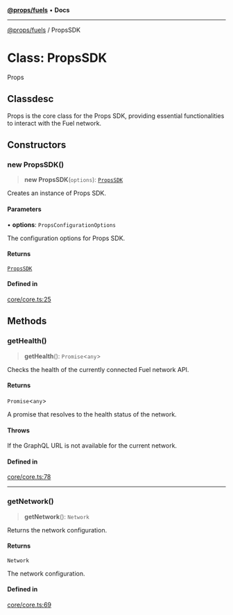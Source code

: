 [**@props/fuels**](../README.md) • **Docs**

***

[@props/fuels](../README.md) / PropsSDK

# Class: PropsSDK

Props

## Classdesc

Props is the core class for the Props SDK, providing essential functionalities to interact with the Fuel network.

## Constructors

### new PropsSDK()

> **new PropsSDK**(`options`): [`PropsSDK`](PropsSDK.md)

Creates an instance of Props SDK.

#### Parameters

• **options**: `PropsConfigurationOptions`

The configuration options for Props SDK.

#### Returns

[`PropsSDK`](PropsSDK.md)

#### Defined in

[core/core.ts:25](https://github.com/Props-Labs/octane/blob/3181d89fe38d99d6e0ad7e818f29246d1dfe1592/packages/props-fuels/src/core/core.ts#L25)

## Methods

### getHealth()

> **getHealth**(): `Promise`\<`any`\>

Checks the health of the currently connected Fuel network API.

#### Returns

`Promise`\<`any`\>

A promise that resolves to the health status of the network.

#### Throws

If the GraphQL URL is not available for the current network.

#### Defined in

[core/core.ts:78](https://github.com/Props-Labs/octane/blob/3181d89fe38d99d6e0ad7e818f29246d1dfe1592/packages/props-fuels/src/core/core.ts#L78)

***

### getNetwork()

> **getNetwork**(): `Network`

Returns the network configuration.

#### Returns

`Network`

The network configuration.

#### Defined in

[core/core.ts:69](https://github.com/Props-Labs/octane/blob/3181d89fe38d99d6e0ad7e818f29246d1dfe1592/packages/props-fuels/src/core/core.ts#L69)
